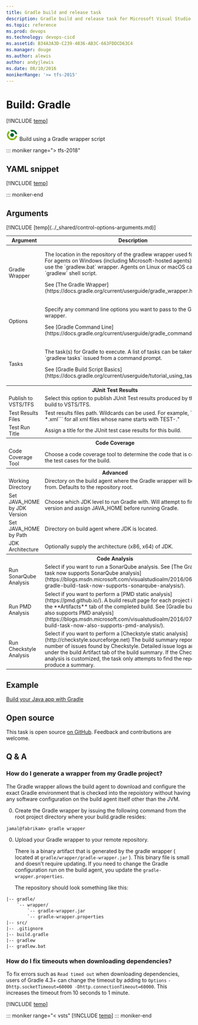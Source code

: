 ```yaml
---
title: Gradle build and release task
description: Gradle build and release task for Microsoft Visual Studio Team Services (VSTS) and Microsoft Team Foundation Server (TFS)
ms.topic: reference
ms.prod: devops
ms.technology: devops-cicd
ms.assetid: B34A3A3D-C239-4036-AB3C-663FDDCD63C4
ms.manager: douge
ms.author: alewis
author: andyjlewis
ms.date: 08/10/2016
monikerRange: '>= tfs-2015'
---
```


# Build: Gradle 
 
[!INCLUDE [temp](../../_shared/version-tfs-2015-rtm.md)]

![](_img/gradle.png) Build using a Gradle wrapper script

::: moniker range="> tfs-2018"

## YAML snippet

[!INCLUDE [temp](../_shared/yaml/GradleV2.md)]

::: moniker-end

## Arguments

<table>
<thead>
<tr>
<th>Argument</th>
<th>Description</th>
</tr>
</thead>
<tr>
<td>Gradle Wrapper</td>
<td><p>The location in the repository of the gradlew wrapper used for the build. For agents on Windows (including Microsoft-hosted agents), you must use the `gradlew.bat` wrapper. Agents on Linux or macOS can use the `gradlew` shell script.</p>
<p>See [The Gradle Wrapper](https://docs.gradle.org/current/userguide/gradle_wrapper.html).</p></td>
</tr>
<tr>
<td>Options</td>
<td><p>Specify any command line options you want to pass to the Gradle wrapper.</p>
<p>See [Gradle Command Line](https://docs.gradle.org/current/userguide/gradle_command_line.html).</p></td>
</tr>
<tr>
<td>Tasks</td>
<td><p>The task(s) for Gradle to execute. A list of tasks can be taken from `gradlew tasks` issued from a command prompt. </p>
<p>See [Gradle Build Script Basics](https://docs.gradle.org/current/userguide/tutorial_using_tasks.html).</p></td>
</tr>
<tr>
<th style="text-align: center" colspan="2">JUnit Test Results</th>
</tr>
<tr>
<td>Publish to VSTS/TFS </td>
<td>Select this option to publish JUnit Test results produced by the Gradle build to VSTS/TFS.</td>
</tr>
<tr>
<td>Test Results Files</td>
<td>Test results files path.  Wildcards can be used.  For example, ```**/TEST-*.xml``` for all xml files whose name starts with TEST-."</td>
</tr>
<tr>
<td>Test Run Title</td>
<td>Assign a title for the JUnit test case results for this build.</td>
</tr>
<tr>
<th style="text-align: center" colspan="2">Code Coverage</th>
</tr>
<tr>
<td>Code Coverage Tool</td>
<td>Choose a code coverage tool to determine the code that is covered by the test cases for the build.</td>
</tr>
<tr>
<th style="text-align: center" colspan="2">Advanced</th>
</tr>
<tr>
<td>Working Directory</td>
<td>Directory on the build agent where the Gradle wrapper will be invoked from. Defaults to the repository root.</td>
</tr>
<tr>
<td>Set JAVA_HOME by JDK Version</td>
<td>Choose which JDK level to run Gradle with. Will attempt to find JDK version and assign JAVA_HOME before running Gradle.</td>
</tr>
<tr>
<td>Set JAVA_HOME by Path</td>
<td>Directory on build agent where JDK is located.</td>
</tr>
<tr>
<td>JDK Architecture</td>
<td>Optionally supply the architecture (x86, x64) of JDK.</td>
</tr>
<th style="text-align: center" colspan="2">Code Analysis</th>
</tr>
<tr>
<td>Run SonarQube Analysis</td>
<td>Select if you want to run a SonarQube analysis.
See [The Gradle build task now supports SonarQube analysis](https://blogs.msdn.microsoft.com/visualstudioalm/2016/06/15/the-gradle-build-task-now-supports-sonarqube-analysis/).
</td>
</tr>
<tr>
<td>Run PMD Analysis</td>
<td>Select if you want to perform a [PMD static analysis](https://pmd.github.io/).
A build result page for each project is shown on the **Artifacts** tab of the completed build.
See [Gradle build task now also supports PMD analysis](https://blogs.msdn.microsoft.com/visualstudioalm/2016/07/29/gradle-build-task-now-also-supports-pmd-analysis/).
</td>
</tr>
<tr>
<td>Run Checkstyle Analysis</td>
<td>Select if you want to perform a [Checkstyle static analysis](http://checkstyle.sourceforge.net)
The build summary reports the number of issues found by Checkstyle. Detailed issue logs are available under the build Artifact tab of the build summary.
If the Checkstyle analysis is customized, the task only attempts to find the reports and produce a summary.
</td>
</tr>
[!INCLUDE [temp](../_shared/control-options-arguments.md)]
</table>

## Example

[Build your Java app with Gradle](../../apps/java/build-gradle.md)

## Open source

This task is open source [on GitHub](https://github.com/Microsoft/vsts-tasks). Feedback and contributions are welcome.

## Q & A
<!-- BEGINSECTION class="md-qanda" -->

### How do I generate a wrapper from my Gradle project?

The Gradle wrapper allows the build agent to download and configure the exact Gradle environment that is 
   checked into the repoistory without having any software configuration on the build agent itself other than the 
   JVM.

0. Create the Gradle wrapper by issuing the following command from the root project directory where your 
build.gradle resides:

  `jamal@fabrikam> gradle wrapper`

0. Upload your Gradle wrapper to your remote repository.
   
   There is a binary artifact that is generated by the gradle wrapper ( located at `gradle/wrapper/gradle-wrapper.jar` ).
   This binary file is small and doesn't require updating. If you need to change the Gradle 
   configuration run on the build agent, you update the `gradle-wrapper.properties`. 
   
   The repository should look something like this:
   
```
|-- gradle/
    `-- wrapper/
        `-- gradle-wrapper.jar
        `-- gradle-wrapper.properties
|-- src/
|-- .gitignore
|-- build.gradle
|-- gradlew
|-- gradlew.bat
```
### How do I fix timeouts when downloading dependencies?

To fix errors such as `Read timed out` when downloading dependencies, users of Gradle 4.3+ can change the timeout 
   by adding to `Options` `-Dhttp.socketTimeout=60000 -Dhttp.connectionTimeout=60000`.  This increases  the timeout 
   from 10 seconds to 1 minute.

[!INCLUDE [temp](../../_shared/qa-agents.md)]

::: moniker range="< vsts"
[!INCLUDE [temp](../../_shared/qa-versions.md)]
::: moniker-end

<!-- ENDSECTION -->
